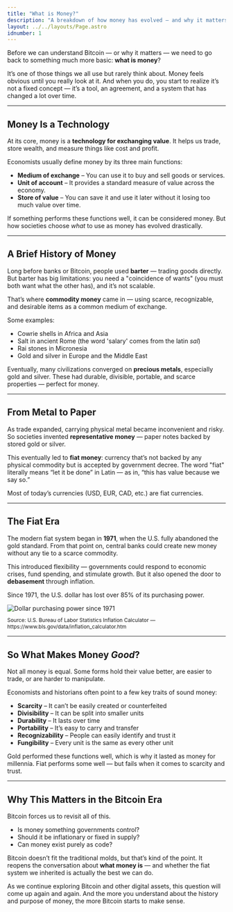 ```yaml
---
title: "What is Money?"
description: "A breakdown of how money has evolved — and why it matters."
layout: ../../layouts/Page.astro
idnumber: 1
---
```

Before we can understand Bitcoin — or why it matters — we need to go back to something much more basic: **what is money**?

It’s one of those things we all use but rarely think about. Money feels obvious until you really look at it. And when you do, you start to realize it’s not a fixed concept — it’s a tool, an agreement, and a system that has changed a lot over time.

---

## Money Is a Technology

At its core, money is a **technology for exchanging value**. It helps us trade, store wealth, and measure things like cost and profit.

Economists usually define money by its three main functions:

- **Medium of exchange** – You can use it to buy and sell goods or services.
- **Unit of account** – It provides a standard measure of value across the economy.
- **Store of value** – You can save it and use it later without it losing too much value over time.

If something performs these functions well, it can be considered money. But how societies choose *what* to use as money has evolved drastically.

---

## A Brief History of Money

Long before banks or Bitcoin, people used **barter** — trading goods directly. But barter has big limitations: you need a "coincidence of wants" (you must both want what the other has), and it’s not scalable.

That’s where **commodity money** came in — using scarce, recognizable, and desirable items as a common medium of exchange.

Some examples:

- Cowrie shells in Africa and Asia
- Salt in ancient Rome (the word 'salary' comes from the latin *sal*)
- Rai stones in Micronesia
- Gold and silver in Europe and the Middle East

Eventually, many civilizations converged on **precious metals**, especially gold and silver. These had durable, divisible, portable, and scarce properties — perfect for money.

---

## From Metal to Paper

As trade expanded, carrying physical metal became inconvenient and risky. So societies invented **representative money** — paper notes backed by stored gold or silver.

This eventually led to **fiat money**: currency that’s not backed by any physical commodity but is accepted by government decree. The word "fiat" literally means “let it be done” in Latin — as in, “this has value because we say so.”

Most of today’s currencies (USD, EUR, CAD, etc.) are fiat currencies.

---

## The Fiat Era

The modern fiat system began in **1971**, when the U.S. fully abandoned the gold standard. From that point on, central banks could create new money without any tie to a scarce commodity.

This introduced flexibility — governments could respond to economic crises, fund spending, and stimulate growth. But it also opened the door to **debasement** through inflation.

Since 1971, the U.S. dollar has lost over 85% of its purchasing power.

<img src="/images/dollar-purchasing-power.png" alt="Dollar purchasing power since 1971">
<p style="font-size: 0.85em;">Source: U.S. Bureau of Labor Statistics Inflation Calculator — https://www.bls.gov/data/inflation_calculator.htm</p>

---

## So What Makes Money *Good*?

Not all money is equal. Some forms hold their value better, are easier to trade, or are harder to manipulate.

Economists and historians often point to a few key traits of sound money:

- **Scarcity** – It can’t be easily created or counterfeited
- **Divisibility** – It can be split into smaller units
- **Durability** – It lasts over time
- **Portability** – It’s easy to carry and transfer
- **Recognizability** – People can easily identify and trust it
- **Fungibility** – Every unit is the same as every other unit

Gold performed these functions well, which is why it lasted as money for millennia. Fiat performs some well — but fails when it comes to scarcity and trust.

---

## Why This Matters in the Bitcoin Era

Bitcoin forces us to revisit all of this.

- Is money something governments control?
- Should it be inflationary or fixed in supply?
- Can money exist purely as code?

Bitcoin doesn’t fit the traditional molds, but that’s kind of the point. It reopens the conversation about **what money is** — and whether the fiat system we inherited is actually the best we can do.

As we continue exploring Bitcoin and other digital assets, this question will come up again and again. And the more you understand about the history and purpose of money, the more Bitcoin starts to make sense.